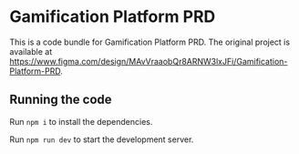
  # Gamification Platform PRD

  This is a code bundle for Gamification Platform PRD. The original project is available at https://www.figma.com/design/MAvVraaobQr8ARNW3lxJFi/Gamification-Platform-PRD.

  ## Running the code

  Run `npm i` to install the dependencies.

  Run `npm run dev` to start the development server.
  